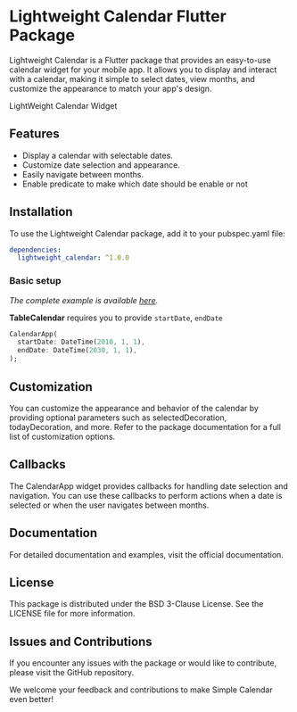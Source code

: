 # Lightweight Calendar Flutter Package

Lightweight Calendar is a Flutter package that provides an easy-to-use calendar widget for your mobile app. It allows you to display and interact with a calendar, making it simple to select dates, view months, and customize the appearance to match your app's design.

LightWeight Calendar Widget

## Features

* Display a calendar with selectable dates.
* Customize date selection and appearance.
* Easily navigate between months.
* Enable predicate to make which date should be enable or not

## Installation
To use the Lightweight Calendar package, add it to your pubspec.yaml file:

```yaml
dependencies:
  lightweight_calendar: ^1.0.0
```

### Basic setup

*The complete example is available [here](https://github.com/CodeRebirth/lightweight_calendar).*


**TableCalendar** requires you to provide `startDate`, `endDate`

```dart
CalendarApp(
  startDate: DateTime(2010, 1, 1),
  endDate: DateTime(2030, 1, 1),
);
```

## Customization
You can customize the appearance and behavior of the calendar by providing optional parameters such as selectedDecoration, todayDecoration, and more. Refer to the package documentation for a full list of customization options.

## Callbacks
The CalendarApp widget provides callbacks for handling date selection and navigation. You can use these callbacks to perform actions when a date is selected or when the user navigates between months.

## Documentation
For detailed documentation and examples, visit the official documentation.

## License
This package is distributed under the BSD 3-Clause License. See the LICENSE file for more information.

## Issues and Contributions
If you encounter any issues with the package or would like to contribute, please visit the GitHub repository.

We welcome your feedback and contributions to make Simple Calendar even better!